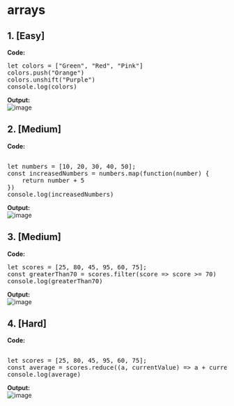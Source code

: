 # arrays

## 1. [Easy]

**Code:** 
<pre>
let colors = ["Green", "Red", "Pink"]
colors.push("Orange")
colors.unshift("Purple")
console.log(colors)
</pre>

**Output:**   
![image](https://github.com/user-attachments/assets/d916990c-bbd0-40ce-8759-9711ffd1fc4c)


## 2. [Medium]  

**Code:**   
<pre> 
let numbers = [10, 20, 30, 40, 50];
const increasedNumbers = numbers.map(function(number) {
    return number + 5
})
console.log(increasedNumbers)
</pre>

**Output:**  
![image](https://github.com/user-attachments/assets/ab50b9b5-1a4a-40d7-97d3-4126f28bd203)


## 3. [Medium]

**Code:**   
<pre>
let scores = [25, 80, 45, 95, 60, 75];
const greaterThan70 = scores.filter(score => score >= 70)
console.log(greaterThan70)
</pre>

**Output:**  
![image](https://github.com/user-attachments/assets/f7fc0ff1-2991-408d-a1f1-251d14a81c46)


## 4. [Hard]

**Code:**   
<pre> 
let scores = [25, 80, 45, 95, 60, 75];
const average = scores.reduce((a, currentValue) => a + currentValue, 0) / scores.length
console.log(average)  
</pre>

**Output:**  
![image](https://github.com/user-attachments/assets/c5e549bf-fd4a-46b7-929c-f6a85bd8b5aa)

